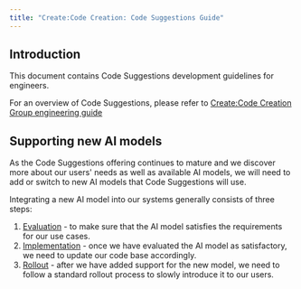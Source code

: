 ```yaml
---
title: "Create:Code Creation: Code Suggestions Guide"
---
```


## Introduction

This document contains Code Suggestions development guidelines for engineers.

For an overview of Code Suggestions, please refer to [Create:Code Creation Group engineering guide](../engineering_overview.md)

## Supporting new AI models

As the Code Suggestions offering continues to mature and we discover more about our users' needs as well as available AI models,
we will need to add or switch to new AI models that Code Suggestions will use.

Integrating a new AI model into our systems generally consists of three steps:

1. [Evaluation](model_evaluation_guide.md) - to make sure that the AI model satisfies the requirements for our use cases.
2. [Implementation](implementation_guidelines.md) - once we have evaluated the AI model as satisfactory, we need to update our code base accordingly.
3. [Rollout](model_rollout_guide.md) - after we have added support for the new model, we need to follow a standard rollout process to slowly introduce it to our users.
